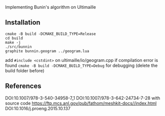 Implementing Bunin's algorithm on Ultimaille

## Installation
```
cmake -B build -DCMAKE_BUILD_TYPE=Release
cd build
make -j
./src/bunnin
graphite bunnin.geogram ../geogram.lua
```

add `#include <cstdint>` on ultimaille/io/geogram.cpp if compilation error is found
`cmake -B build -DCMAKE_BUILD_TYPE=Debug` for debugging (delete the build folder before)

## References
DOI:10.1007/978-3-540-34958-7_1
DOI:10.1007/978-3-642-24734-7-28  with source code https://ftp.mcs.anl.gov/pub/fathom/meshkit-docs//index.html
DOI:10.1016/j.proeng.2015.10.137